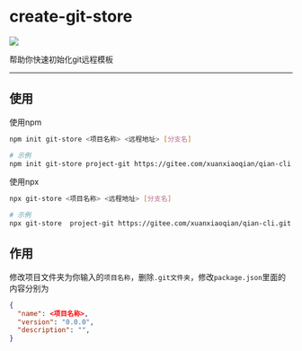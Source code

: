 # create-git-store

   <a href="https://www.npmjs.com/package/create-git-store">
    <img src="https://img.shields.io/npm/v/create-git-store.svg">
  </a>



帮助你快速初始化git远程模板

<hr />



## 使用

使用npm

~~~sh
npm init git-store <项目名称> <远程地址> [分支名]

# 示例
npm init git-store project-git https://gitee.com/xuanxiaoqian/qian-cli.git master
~~~



使用npx

~~~sh
npx git-store <项目名称> <远程地址> [分支名]

# 示例
npx git-store  project-git https://gitee.com/xuanxiaoqian/qian-cli.git master
~~~



## 作用

修改项目文件夹为你输入的`项目名称`，删除`.git文件夹`，修改`package.json`里面的内容分别为

~~~json
{
  "name": <项目名称>,
  "version": "0.0.0",
  "description": "",
}
~~~